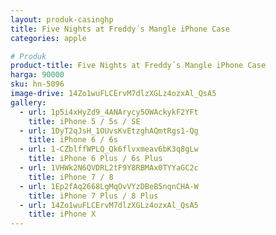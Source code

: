 ```yaml
---
layout: produk-casinghp
title: Five Nights at Freddy´s Mangle iPhone Case
categories: apple

# Produk
product-title: Five Nights at Freddy´s Mangle iPhone Case
harga: 90000
sku: hn-5096
image-drive: 14Zo1wuFLCErvM7dlzXGLz4ozxAl_QsA5
gallery:
  - url: 1p5i4xHyZd9_4ANArycy5OWAckykF2YFt
    title: iPhone 5 / 5s / SE
  - url: 1DyT2qJsH_1OUvsKvEtzghAQmtRgs1-Qg
    title: iPhone 6 / 6s
  - url: 1-CZblffWPLQ_Qk6flvxmeav6bK3q8gLw
    title: iPhone 6 Plus / 6s Plus
  - url: 1VHWk2N6QVDRL2tF9Y8RBMAx0TYYaGC2c
    title: iPhone 7 / 8
  - url: 1Ep2fAq2668LgMqOvVYzDBeB5nqnCHA-W
    title: iPhone 7 Plus / 8 Plus
  - url: 14Zo1wuFLCErvM7dlzXGLz4ozxAl_QsA5
    title: iPhone X
---
```

